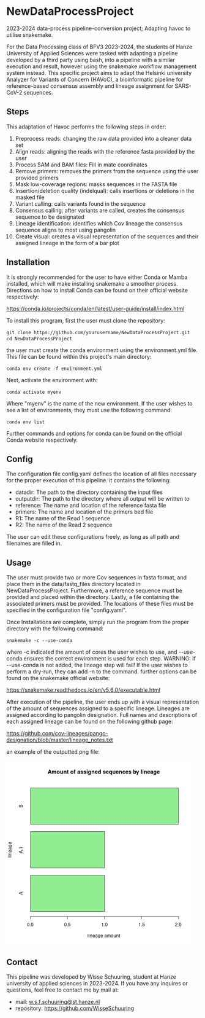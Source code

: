 # NewDataProcessProject

2023-2024 data-process pipeline-conversion project; Adapting havoc to utilise snakemake.

For the Data Processing class of BFV3 2023-2024, the students of Hanze University of
Applied Sciences were tasked with adapting a  pipeline developed by a third party using bash,
into a pipeline with a similar execution and result, however using the snakemake workflow
management system instead. This specific project aims to adapt the Helsinki university
Analyzer for Variants of Concern (HAVoC), a bioinformatic pipeline for reference-based
consensus assembly and lineage assignment for SARS-CoV-2 sequences.

## Steps

This adaptation of Havoc performs the following steps in order:
1. Preprocess reads: changing the raw data provided into a cleaner data set
2. Align reads: aligning the reads with the reference fasta provided by the user
3. Process SAM and BAM files: Fill in mate coordinates
4. Remove primers: removes the primers from the sequence using the user provided primers
5. Mask low-coverage regions: masks sequences in the FASTA file
6. Insertion/deletion quality (indelqual): calls insertions or deletions in the masked file
7. Variant calling: calls variants found in the sequence
8. Consensus calling: after variants are called, creates the consensus sequence to be designated
9. Lineage identification: identifies which Cov lineage the consensus sequence aligns to most using pangolin
10. Create visual: creates a visual representation of the sequences and their assigned lineage in the form of a bar plot

## Installation

It is strongly recommended for the user to have either Conda or Mamba installed,
which will make installing snakemake a smoother process. Directions on how to
install Conda can be found on their official website respectively:

https://conda.io/projects/conda/en/latest/user-guide/install/index.html

To install this program, first the user must clone the repository:
```
git clone https://github.com/yourusername/NewDataProcessProject.git
cd NewDataProcessProject
```

the user must create the conda environment using the environment.yml file. This file can
be found within this project's main directory:
```
conda env create -f environment.yml
```

Next, activate the environment with:
```
conda activate myenv
```
Where "myenv" is the name of the new environment. If the user wishes to see a list of environments,
they must use the following command:
```
conda env list
```
Further commands and options for conda can be found on the official Conda website respectively.

## Config

The configuration file config.yaml defines the location of all files necessary for the proper execution
of this pipeline. it contains the following:
- datadir: The path to the directory containing the input files
- outputdir: The path to the directory where all output will be written to
- reference: The name and location of the reference fasta file
- primers: The name and location of the primers bed file
- R1: The name of the Read 1 sequence
- R2: The name of the Read 2 sequence

The user can edit these configurations freely, as long as all path and filenames are filled in. 

## Usage

The user must provide two or more Cov sequences in fasta format, and place them in the data/fastq_files directory
located in NewDataProcessProject. Furthermore, a reference sequence must be provided and placed within the directory.
Lastly, a file containing the associated primers must be provided. The locations of these files must be specified
in the configuration file "config.yaml".

Once Installations are complete, simply run the program from the proper directory with the following command:
```
snakemake -c --use-conda
```
where -c indicated the amount of cores the user wishes to use, and --use-conda ensures the correct environment
is used for each step. WARNING: If --use-conda is not added, the lineage step will fail! If the user wishes to 
perform a dry-run, they can add -n to the command. further options can be found on the snakemake official website:

https://snakemake.readthedocs.io/en/v5.6.0/executable.html

After execution of the pipeline, the user ends up with a visual representation of the amount of sequences
assigned to a specific lineage. Lineages are assigned according to pangolin designation. Full names and descriptions
of each assigned lineage can be found on the following github page:

https://github.com/cov-lineages/pango-designation/blob/master/lineage_notes.txt

an example of the outputted png file:

![image](images/example_plot.png)

## Contact

This pipeline was developed by Wisse Schuuring, student at Hanze university of applied sciences in 2023-2024.
If you have any inquires or questions, feel free to contact me by mail at:

- mail: w.s.f.schuuring@st.hanze.nl
- repository: https://github.com/WisseSchuuring
